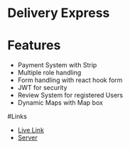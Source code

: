 # Delivery Express

# Features

- Payment System with Strip
- Multiple role handling
- Form handling with react hook form
- JWT for security
- Review System for registered Users
- Dynamic Maps with Map box

#Links

- [Live Link](https://dexpress-3aef2.web.app/)
- [Server](https://github.com/shahriarmostafiz/Delivery_Express_Server)
